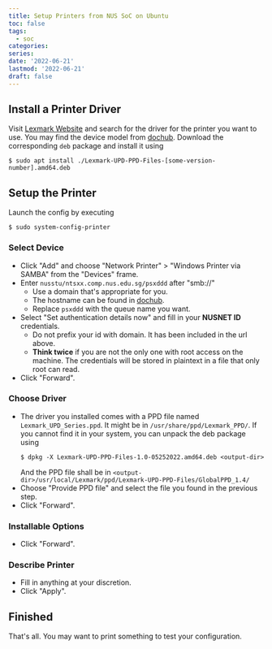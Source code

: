 ```yaml
---
title: Setup Printers from NUS SoC on Ubuntu
toc: false
tags:
  - soc
categories:
series:
date: '2022-06-21'
lastmod: '2022-06-21'
draft: false
---
```


## Install a Printer Driver

Visit [Lexmark Website](https://support.lexmark.com/en_us/drivers-downloads.html) and search for the driver for the printer you want to use.
You may find the device model from [dochub](https://dochub.comp.nus.edu.sg/cf/guides/printing/print-queues).
Download the corresponding `deb` package and install it using 

``` console
$ sudo apt install ./Lexmark-UPD-PPD-Files-[some-version-number].amd64.deb
```

## Setup the Printer

Launch the config by executing
``` console
$ sudo system-config-printer
```

### Select Device

- Click "Add" and choose "Network Printer" > "Windows Printer via SAMBA" from the "Devices" frame.
- Enter `nusstu/ntsxx.comp.nus.edu.sg/psxddd` after "smb://"
    - Use a domain that's appropriate for you.
    - The hostname can be found in [dochub](https://dochub.comp.nus.edu.sg/cf/guides/printing/windows/adding_network_printer_for_windows7).
    - Replace `psxddd` with the queue name you want.
- Select "Set authentication details now" and fill in your **NUSNET ID** credentials.
    - Do not prefix your id with domain. It has been included in the url above.
    - **Think twice** if you are not the only one with root access on the machine. 
        The credentials will be stored in plaintext in a file that only root can read.
- Click "Forward".

### Choose Driver

- The driver you installed comes with a PPD file named `Lexmark_UPD_Series.ppd`. 
    It might be in `/usr/share/ppd/Lexmark_PPD/`. 
    If you cannot find it in your system, you can unpack the deb package using
    ``` console
    $ dpkg -X Lexmark-UPD-PPD-Files-1.0-05252022.amd64.deb <output-dir>
    ```
    And the PPD file shall be in `<output-dir>/usr/local/Lexmark/ppd/Lexmark-UPD-PPD-Files/GlobalPPD_1.4/`
- Choose "Provide PPD file" and select the file you found in the previous step.
- Click "Forward".

### Installable Options

- Click "Forward".

### Describe Printer

- Fill in anything at your discretion.
- Click "Apply".

## Finished

That's all.
You may want to print something to test your configuration.
